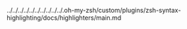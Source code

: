 ../../../../../../../../../../.oh-my-zsh/custom/plugins/zsh-syntax-highlighting/docs/highlighters/main.md